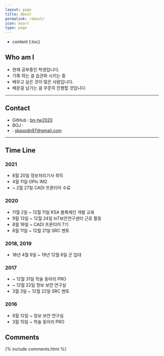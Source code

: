 ```yaml
---
layout: page
title: About
permalink: /about/
icon: heart
type: page
---
```


* content
{:toc}

## Who am I

-   현재 공부중인 학생입니다.
-   기록 하는 걸 습관화 시키는 중
-   배우고 싶은 것이 많은 사람입니다.
-   배운걸 남기는 걸 꾸준히 진행할 것입니다.

---

## Contact

-   GitHub : [bn-tw2020 <i class="fa fa-github" aria-hidden="true"></i>](https://github.com/bn-tw2020)
-   BOJ : [<i class="fa fa-code" aria-hidden="true"></i>](https://www.acmicpc.net/user/ap4o)
-   <i class="fa fa-envelope-o" aria-hidden="true"></i> : skaxodn97@gmail.com

---

## Time Line

### 2021

* 8월 20일 정보처리기사 취득
* 4월 11일 OPIc IM2
* ~ 2월 27일 CADI 프론티어 수료

### 2020

* 11월 2일 ~ 12월 11일 KSA 블록체인 개발 교육
* 9월 13일 ~ 12월 24일 IoT보안연구센터 근로 활동
* 8월 16일 ~ CADI 프론티어 7기
* 8월 11일 ~ 12월 21일 SRC 멘토

### 2018, 2019

* 18년 4월 9일 ~ 19년 12월 6일 군 입대

### 2017

* ~ 12월 31일 학술 동아리 PRO
* ~ 12월 22일 정보 보안 연구실
* 3월 3일 ~ 12월 22일 SRC 멘토

### 2016

* 8월 12일 ~ 정보 보안 연구실
* 3월 15일 ~ 학술 동아리 PRO




## Comments

{% include comments.html %}
